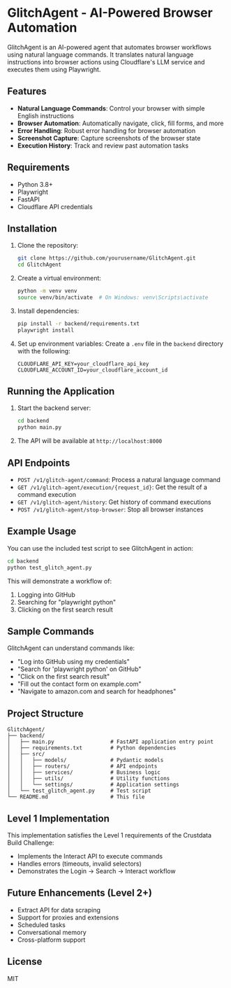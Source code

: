 # GlitchAgent - AI-Powered Browser Automation

GlitchAgent is an AI-powered agent that automates browser workflows using natural language commands. It translates natural language instructions into browser actions using Cloudflare's LLM service and executes them using Playwright.

## Features

- **Natural Language Commands**: Control your browser with simple English instructions
- **Browser Automation**: Automatically navigate, click, fill forms, and more
- **Error Handling**: Robust error handling for browser automation
- **Screenshot Capture**: Capture screenshots of the browser state
- **Execution History**: Track and review past automation tasks

## Requirements

- Python 3.8+
- Playwright
- FastAPI
- Cloudflare API credentials

## Installation

1. Clone the repository:
   ```bash
   git clone https://github.com/yourusername/GlitchAgent.git
   cd GlitchAgent
   ```

2. Create a virtual environment:
   ```bash
   python -m venv venv
   source venv/bin/activate  # On Windows: venv\Scripts\activate
   ```

3. Install dependencies:
   ```bash
   pip install -r backend/requirements.txt
   playwright install
   ```

4. Set up environment variables:
   Create a `.env` file in the `backend` directory with the following:
   ```
   CLOUDFLARE_API_KEY=your_cloudflare_api_key
   CLOUDFLARE_ACCOUNT_ID=your_cloudflare_account_id
   ```

## Running the Application

1. Start the backend server:
   ```bash
   cd backend
   python main.py
   ```

2. The API will be available at `http://localhost:8000`

## API Endpoints

- `POST /v1/glitch-agent/command`: Process a natural language command
- `GET /v1/glitch-agent/execution/{request_id}`: Get the result of a command execution
- `GET /v1/glitch-agent/history`: Get history of command executions
- `POST /v1/glitch-agent/stop-browser`: Stop all browser instances

## Example Usage

You can use the included test script to see GlitchAgent in action:

```bash
cd backend
python test_glitch_agent.py
```

This will demonstrate a workflow of:
1. Logging into GitHub
2. Searching for "playwright python"
3. Clicking on the first search result

## Sample Commands

GlitchAgent can understand commands like:

- "Log into GitHub using my credentials"
- "Search for 'playwright python' on GitHub"
- "Click on the first search result"
- "Fill out the contact form on example.com"
- "Navigate to amazon.com and search for headphones"

## Project Structure

```
GlitchAgent/
├── backend/
│   ├── main.py                  # FastAPI application entry point
│   ├── requirements.txt         # Python dependencies
│   ├── src/
│   │   ├── models/              # Pydantic models
│   │   ├── routers/             # API endpoints
│   │   ├── services/            # Business logic
│   │   ├── utils/               # Utility functions
│   │   └── settings/            # Application settings
│   └── test_glitch_agent.py     # Test script
└── README.md                    # This file
```

## Level 1 Implementation

This implementation satisfies the Level 1 requirements of the Crustdata Build Challenge:
- Implements the Interact API to execute commands
- Handles errors (timeouts, invalid selectors)
- Demonstrates the Login → Search → Interact workflow

## Future Enhancements (Level 2+)

- Extract API for data scraping
- Support for proxies and extensions
- Scheduled tasks
- Conversational memory
- Cross-platform support

## License

MIT
